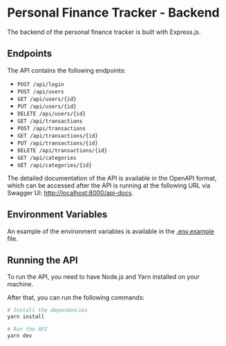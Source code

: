 # Personal Finance Tracker - Backend

The backend of the personal finance tracker is built with Express.js.

## Endpoints

The API contains the following endpoints:

- `POST /api/login`
- `POST /api/users`
- `GET /api/users/{id}`
- `PUT /api/users/{id}`
- `DELETE /api/users/{id}`
- `GET /api/transactions`
- `POST /api/transactions`
- `GET /api/transactions/{id}`
- `PUT /api/transactions/{id}`
- `DELETE /api/transactions/{id}`
- `GET /api/categories`
- `GET /api/categories/{id}`

The detailed documentation of the API is available in the OpenAPI format, which can be accessed after the API is running at the following URL via Swagger UI: [http://localhost:8000/api-docs](http://localhost:8000/api-docs).

## Environment Variables

An example of the environment variables is available in the [.env.example](./.env.example) file.

## Running the API

To run the API, you need to have Node.js and Yarn installed on your machine.

After that, you can run the following commands:

```bash
# Install the dependencies
yarn install

# Run the API
yarn dev
```

